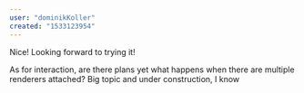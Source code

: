 ```yaml
---
user: "dominikKoller"
created: "1533123954"
---
```


Nice! Looking forward to trying it!

As for interaction, are there plans yet what happens when there are multiple renderers attached? Big topic and under construction, I know

